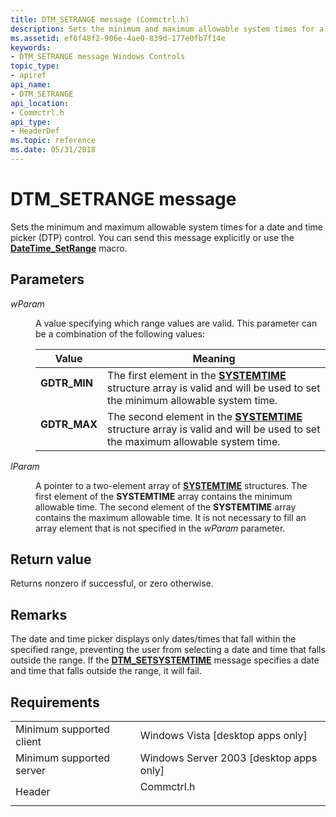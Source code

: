 ```yaml
---
title: DTM_SETRANGE message (Commctrl.h)
description: Sets the minimum and maximum allowable system times for a date and time picker (DTP) control. You can send this message explicitly or use the DateTime\_SetRange macro.
ms.assetid: ef0f48f2-906e-4ae0-839d-177e0fb7f14e
keywords:
- DTM_SETRANGE message Windows Controls
topic_type:
- apiref
api_name:
- DTM_SETRANGE
api_location:
- Commctrl.h
api_type:
- HeaderDef
ms.topic: reference
ms.date: 05/31/2018
---
```


# DTM\_SETRANGE message

Sets the minimum and maximum allowable system times for a date and time picker (DTP) control. You can send this message explicitly or use the [**DateTime\_SetRange**](/windows/desktop/api/Commctrl/nf-commctrl-datetime_setrange) macro.

## Parameters

<dl> <dt>

*wParam* 
</dt> <dd>

A value specifying which range values are valid. This parameter can be a combination of the following values:



| Value                                                                                                                                          | Meaning                                                                                                                                                        |
|------------------------------------------------------------------------------------------------------------------------------------------------|----------------------------------------------------------------------------------------------------------------------------------------------------------------|
| <span id="GDTR_MIN"></span><span id="gdtr_min"></span><dl> <dt>**GDTR\_MIN**</dt> </dl> | The first element in the [**SYSTEMTIME**](/windows/desktop/api/minwinbase/ns-minwinbase-systemtime) structure array is valid and will be used to set the minimum allowable system time.<br/>  |
| <span id="GDTR_MAX"></span><span id="gdtr_max"></span><dl> <dt>**GDTR\_MAX**</dt> </dl> | The second element in the [**SYSTEMTIME**](/windows/desktop/api/minwinbase/ns-minwinbase-systemtime) structure array is valid and will be used to set the maximum allowable system time.<br/> |



 

</dd> <dt>

*lParam* 
</dt> <dd>

A pointer to a two-element array of [**SYSTEMTIME**](/windows/desktop/api/minwinbase/ns-minwinbase-systemtime) structures. The first element of the **SYSTEMTIME** array contains the minimum allowable time. The second element of the **SYSTEMTIME** array contains the maximum allowable time. It is not necessary to fill an array element that is not specified in the *wParam* parameter.

</dd> </dl>

## Return value

Returns nonzero if successful, or zero otherwise.

## Remarks

The date and time picker displays only dates/times that fall within the specified range, preventing the user from selecting a date and time that falls outside the range. If the [**DTM\_SETSYSTEMTIME**](dtm-setsystemtime.md) message specifies a date and time that falls outside the range, it will fail.

## Requirements



|                                     |                                                                                       |
|-------------------------------------|---------------------------------------------------------------------------------------|
| Minimum supported client<br/> | Windows Vista \[desktop apps only\]<br/>                                        |
| Minimum supported server<br/> | Windows Server 2003 \[desktop apps only\]<br/>                                  |
| Header<br/>                   | <dl> <dt>Commctrl.h</dt> </dl> |



 


